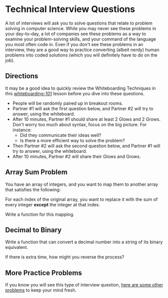 # Technical Interview Questions

A lot of interviews will ask you to solve questions that relate to problem solving in computer science.  While you may never see these problems in your day-to-day, a lot of companies see these problems as a way to examine your problem-solving skills, and your command of the language you most often code in.  Even if you don't see these problems in an interview, they are a good way to practice converting (albeit nerdy) human problems into coded solutions (which you will definitely have to do on the job).

## Directions

It may be a good idea to quickly review the Whiteboarding Techniques in this [whiteboarding-101](https://github.com/den-materials/whiteboarding-101) lesson before you dive into these questions.

- People will be randomly paired up in breakout rooms.
- Partner #1 will ask the first question below, and Partner #2 will try to answer, using the whiteboard.  
- After 10 minutes, Partner #1 should share at least 2 Glows and 2 Grows. Don't worry too much about syntax, focus on the big picture. For instance:
  - Did they communicate their ideas well?
  - Is there a more efficient way to solve the problem?
- Then Partner #2 will ask the second question below, and Partner #1 will try to answer, using the whiteboard.
- After 10 minutes, Partner #2 will share their Glows and Grows.

## Array Sum Problem

You have an array of integers, and you want to map them to another array that satisfies the following:

For each index of the original array, you want to replace it with the sum of every integer **except** the integer at that index.  

Write a function for this mapping.

## Decimal to Binary

<!--Go through a quick review of binary vs decimal place values-->

Write a function that can convert a decimal number into a string of its binary equivalent.

If there is extra time, how might you reverse the process?

## More Practice Problems

If you know you will see this type of interview question, [here are some other problems](https://www.reddit.com/r/cscareerquestions/comments/20ahfq/heres_a_pretty_big_list_of_programming_interview/) to keep your mind fresh.
